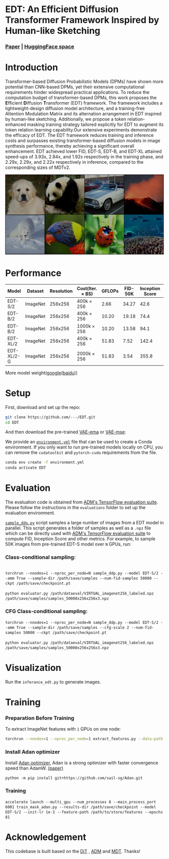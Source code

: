 # EDT: An Efficient Diffusion Transformer Framework Inspired by Human-like Sketching

### [Paper](url-ling) | [HuggingFace space](https://huggingface.co/trenkey/EDT)

<!-- ### [Paper](url-ling) | [![HuggingFace space](https://img.shields.io/badge/🤗-HuggingFace%20Space-cyan.svg)](https://huggingface.co/trenkey/EDT) -->

<!-- ## MDTv2: Faster Convergeence & Stronger performance
**MDTv2 achieves superior image synthesis performance, e.g., a new SOTA FID score of 1.58 on the ImageNet dataset, and has more than 10× faster learning speed than the previous SOTA DiT.** -->

<!-- MDTv2 demonstrates a 5x acceleration compared to the original MDT.

[MDTv1 code](https://github.com/sail-sg/MDT/tree/mdtv1)
## Introduction

Despite its success in image synthesis, we observe that diffusion probabilistic models (DPMs) often lack contextual reasoning ability to learn the relations among object parts in an image, leading to a slow learning process. To solve this issue, we propose a Masked Diffusion Transformer (MDT) that introduces a mask latent modeling scheme to explicitly enhance the DPMs’ ability to contextual relation learning among object semantic parts in an image. 

During training, MDT operates in the latent space to mask certain tokens. Then, an asymmetric diffusion transformer is designed to predict masked tokens from unmasked ones while maintaining the diffusion generation process. Our MDT can reconstruct the full information of an image from its incomplete contextual input, thus enabling it to learn the associated relations among image tokens. We further improve MDT with a more efficient macro network structure and training strategy, named MDTv2. 

Experimental results show that MDTv2 achieves superior image synthesis performance, e.g., **a new SOTA FID score of 1.58 on the ImageNet dataset, and has more than 10× faster learning speed than the previous SOTA DiT**. 

<img width="800" alt="image" src="figures/vis.jpg"> -->

# Introduction

Transformer-based Diffusion Probabilistic Models (DPMs) have shown more potential than CNN-based DPMs, yet their extensive computational requirements hinder widespread practical applications. To reduce the computation budget of transformer-based DPMs, this work proposes the **E**fficient **D**iffusion **T**ransformer (EDT) framework. The framework includes a lightweight-design diffusion model architecture, and a training-free Attention Modulation Matrix and its alternation arrangement in EDT inspired by human-like sketching. Additionally, we propose a token relation-enhanced masking training strategy tailored explicitly for EDT to augment its token relation learning capability.Our extensive experiments demonstrate the efficacy of EDT. The EDT framework reduces training and inference costs and surpasses existing transformer-based diffusion models in image synthesis performance, thereby achieving a significant overall enhancement. EDT achieved lower FID, EDT-S, EDT-B, and EDT-XL attained speed-ups of 3.93x, 2.84x, and 1.92x respectively in the training phase, and 2.29x, 2.29x, and 2.22x respectively in inference, compared to the corresponding sizes of MDTv2.

<img width="800" alt="image" src="visualization.jpg">

# Performance


| Model| Dataset  | Resolution | Cost(Iter. × BS) | GFLOPs | FID-50K | Inception Score | Weight |
| ------ | ------ | ------ | ------ | ------ | ------- | ------ | ------ |
| EDT-S/2 | ImageNet | 256x256    | 400k × 256       | 2.66   | 34.27   | 42.6  | [google](https://drive.google.com/file/d/1DkglqB4wxlHeDUkerk1G8KqaNcwA_oD-/view?usp=drive_link)([baidu](https://pan.baidu.com/s/1s856mTUODjg6TcsDdMptwQ?pwd=gv0h)) |
| EDT-B/2 | ImageNet | 256x256   | 400k × 256   | 10.20  | 19.18   | 74.4 | [google](https://drive.google.com/file/d/1Zd2bx8JkRKOdRPFpY6PeOQY9zNcf_Fqv/view?usp=drive_link)([baidu](https://pan.baidu.com/s/1EOBbcYrfk7oQfieUf68GgQ?pwd=8e33)) |
| EDT-B/2 | ImageNet | 256x256   | 1000k × 256   | 10.20  | 13.58   | 94.1 | [google](https://drive.google.com/file/d/1UDxgFqoEwGnLZMO__u-BdqzzZ_SolBTc/view?usp=drive_link)([baidu](https://pan.baidu.com/s/1FEeQal8kkabRVi3rSi4fNQ?pwd=6vc0)) |
| EDT-XL/2 | ImageNet | 256x256  | 400k × 256  | 51.83  | 7.52    | 142.4 | [google](https://drive.google.com/file/d/1h583ejF6EUa31f7p34iSpBEjjDpdi5gC/view?usp=drive_link)([baidu](https://pan.baidu.com/s/1E0IAIEkhBQxUNb717iJicg?pwd=rzgn)) |
| EDT-XL/2-G | ImageNet | 256x256   | 2000k × 256  | 51.83  | 3.54  | 355.8 | [google](https://drive.google.com/file/d/1hEZ7IrCuw9OWH0w_r5f_e8mkVZesC5Dj/view?usp=drive_link)([baidu](https://pan.baidu.com/s/1jXbNwDI1Qyr5JCaunrVERQ?pwd=dkac ))|

More model weight([google](https://drive.google.com/drive/folders/1YsXs6NBdCQHQOsD43ijbzukEPTVt6ZeV?usp=drive_link)([baidu](https://pan.baidu.com/s/1N8j-lW3k5T-15JORFiqdmw?pwd=qh1p)))

# Setup

First, download and set up the repo:

```bash
git clone https://github.com/---/EDT.git
cd EDT
```

And then download the pre-trained [VAE-ema](https://huggingface.co/stabilityai/sd-vae-ft-ema) or [VAE-mse](https://huggingface.co/stabilityai/sd-vae-ft-mse):

We provide an [`environment.yml`](environment.yml) file that can be used to create a Conda environment. If you only want
to run pre-trained models locally on CPU, you can remove the `cudatoolkit` and `pytorch-cuda` requirements from the file.

```bash
conda env create -f environment.yml
conda activate EDT
```

# Evaluation

The evaluation code is obtained from [ADM's TensorFlow evaluation suite](https://github.com/openai/guided-diffusion/tree/main/evaluations).
Please follow the instructions in the `evaluations` folder to set up the evaluation environment.

[`sample_ddp.py`](sample_ddp.py) script samples a large number of images from a EDT model in parallel. This script
generates a folder of samples as well as a `.npz` file which can be directly used with [ADM's TensorFlow
evaluation suite](https://github.com/openai/guided-diffusion/tree/main/evaluations) to compute FID, Inception Score and
other metrics. For example, to sample 50K images from pre-trained EDT-S model over `N` GPUs, run:

### Class-conditional sampling:
 
```shell

torchrun --nnodes=1 --nproc_per_node=N sample_ddp.py --model EDT-S/2 --amm True --sample-dir /path/save/samples --num-fid-samples 50000 --ckpt /path/save/checkpoint.pt

python evaluator.py /path/dataeval/VIRTUAL_imagenet256_labeled.npz /path/save/samples/samples_50000x256x256x3.npz
```

### CFG Class-conditional sampling:

```shell
torchrun --nnodes=1 --nproc_per_node=N sample_ddp.py --model EDT-S/2 --amm True --sample-dir /path/save/samples --cfg-scale 2 --num-fid-samples 50000 --ckpt /path/save/checkpoint.pt

python evaluator.py /path/dataeval/VIRTUAL_imagenet256_labeled.npz /path/save/samples/samples_50000x256x256x3.npz
```

# Visualization

Run the `inferance_edt.py` to generate images.

# Training

### Preparation Before Training

To extract ImageNet features with `1` GPUs on one node:

```bash
torchrun --nnodes=1 --nproc_per_node=1 extract_features.py --data-path /path/to/imagenet/train --features-path /path/to/store/features
```

### Install Adan optimizer

Install [Adan optimizer](https://github.com/sail-sg/Adan), Adan is a strong optimizer with faster convergence speed than AdamW. [(paper)](https://arxiv.org/abs/2208.06677)

```
python -m pip install git+https://github.com/sail-sg/Adan.git
```

### Training

```shell
accelerate launch --multi_gpu --num_processes 8 --main_process_port 6001 train_mask_adan.py --results-dir /path/save/checkpoint --model EDT-S/2 --init-lr 1e-3 --feature-path /path/to/store/features --epochs 81
```

<!-- # Citation

```

``` -->

# Acknowledgement

This codebase is built based on the [DiT](https://github.com/facebookresearch/dit) , [ADM](https://github.com/openai/guided-diffusion) and [MDT](https://github.com/sail-sg/MDT). Thanks!
